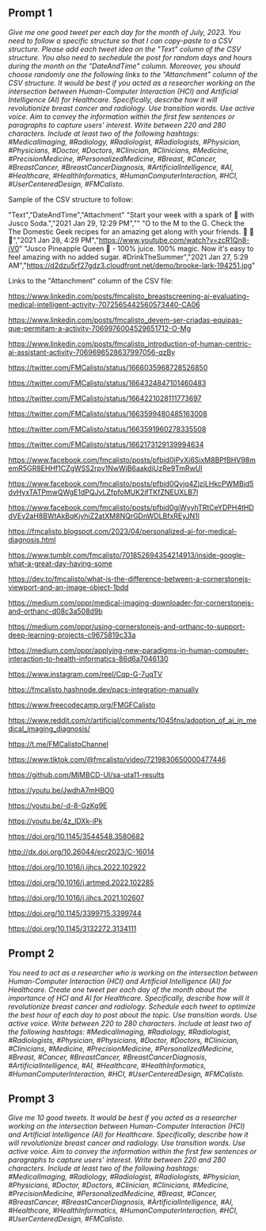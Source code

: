 ## Prompt 1

*Give me one good tweet per each day for the month of July, 2023. You need to follow a specific structure so that I can copy-paste to a CSV structure. Please add each tweet idea on the "Text" column of the CSV structure. You also need to sechedule the post for random days and hours during the month on the "DateAndTime" column. Moreover, you should choose randomly one the following links to the "Attanchment" column of the CSV structure. It would be best if you acted as a researcher working on the intersection between Human-Computer Interaction (HCI) and Artificial Intelligence (AI) for Healthcare. Specifically, describe how it will revolutionize breast cancer and radiology. Use transition words. Use active voice. Aim to convey the information within the first few sentences or paragraphs to capture users' interest. Write between 220 and 280 characters. Include at least two of the following hashtags: #MedicalImaging, #Radiology, #Radiologist, #Radiologists, #Physician, #Physicians, #Doctor, #Doctors, #Clinician, #Clinicians, #Medicine, #PrecisionMedicine, #PersonalizedMedicine, #Breast, #Cancer, #BreastCancer, #BreastCancerDiagnosis, #ArtificialIntelligence, #AI, #Healthcare, #HealthInformatics, #HumanComputerInteraction, #HCI, #UserCenteredDesign, #FMCalisto.*

Sample of the CSV structure to follow:

"Text","DateAndTime","Attachment"
"Start your week with a spark of 🍉 with Jusco Soda.","2021 Jan 29, 12:29 PM",""
"O to the M to the G. Check the The Domestic Geek recipes for an amazing get along with your friends. 🍹 🍹 🍹","2021 Jan 28, 4:29 PM","https://www.youtube.com/watch?v=zcR1Qn8-iV0"
"Jusco Pineapple Queen 🍍 - 100% juice. 100% magic. Now it's easy to feel amazing with no added sugar. #DrinkTheSummer","2021 Jan 27, 5:29 AM","https://d2dzu5rf27gdz3.cloudfront.net/demo/brooke-lark-194251.jpg"

Links to the "Attanchment" column of the CSV file:

https://www.linkedin.com/posts/fmcalisto_breastscreening-ai-evaluating-medical-intelligent-activity-7072565442560573440-CA06

https://www.linkedin.com/posts/fmcalisto_devem-ser-criadas-equipas-que-permitam-a-activity-7069976004529651712-O-Mg

https://www.linkedin.com/posts/fmcalisto_introduction-of-human-centric-ai-assistant-activity-7069696528637997056-qzBy

https://twitter.com/FMCalisto/status/1666035968728526850

https://twitter.com/FMCalisto/status/1664324847101460483

https://twitter.com/FMCalisto/status/1664221028111773697

https://twitter.com/FMCalisto/status/1663599480485163008

https://twitter.com/FMCalisto/status/1663591960278335508

https://twitter.com/FMCalisto/status/1662173129139994634

https://www.facebook.com/fmcalisto/posts/pfbid0jPvXi6SixM8BPfBHV98memR5GR8EHHf1CZgWSS2rpy1NwWjB6aakdiUzRe9TmRwUl

https://www.facebook.com/fmcalisto/posts/pfbid0Qyjq4ZjzjLHkcPWMBid5dvHyxTATPmwQWgE1dPQJvLZfpfoMUK2ifTKfZNEUXLB7l

https://www.facebook.com/fmcalisto/posts/pfbid0giWyyhTRtCeYDPH4tHDdVEy2aH8BWtAkBqKjyhiZ2atXM8NQrGDnWDLBfxREyJN1l

https://fmcalisto.blogspot.com/2023/04/personalized-ai-for-medical-diagnosis.html

https://www.tumblr.com/fmcalisto/701852694354214913/inside-google-what-a-great-day-having-some

https://dev.to/fmcalisto/what-is-the-difference-between-a-cornerstonejs-viewport-and-an-image-object-1bdd

https://medium.com/oppr/medical-imaging-downloader-for-cornerstonejs-and-orthanc-d08c3a508d9b

https://medium.com/oppr/using-cornerstonejs-and-orthanc-to-support-deep-learning-projects-c9675819c33a

https://medium.com/oppr/applying-new-paradigms-in-human-computer-interaction-to-health-informatics-86d6a7046130

https://www.instagram.com/reel/Cqp-G-7uqTV

https://fmcalisto.hashnode.dev/pacs-integration-manually

https://www.freecodecamp.org/FMGFCalisto

https://www.reddit.com/r/artificial/comments/1045fns/adoption_of_ai_in_medical_imaging_diagnosis/

https://t.me/FMCalistoChannel

https://www.tiktok.com/@fmcalisto/video/7219830650000477446

https://github.com/MIMBCD-UI/sa-uta11-results

https://youtu.be/JwdhA7mHBO0

https://youtu.be/-d-8-GzKg9E

https://youtu.be/4z_lDXk-iPk

https://doi.org/10.1145/3544548.3580682

http://dx.doi.org/10.26044/ecr2023/C-16014

https://doi.org/10.1016/j.ijhcs.2022.102922

https://doi.org/10.1016/j.artmed.2022.102285

https://doi.org/10.1016/j.ijhcs.2021.102607

https://doi.org/10.1145/3399715.3399744

https://doi.org/10.1145/3132272.3134111

## Prompt 2

*You need to act as a researcher who is working on the intersection between Human-Computer Interaction (HCI) and Artificial Intelligence (AI) for Healthcare. Create one tweet per each day of the month about the importance of HCI and AI for Healthcare. Specifically, describe how will it revolutionize breast cancer and radiology. Schedule each tweet to optimize the best hour of each day to post about the topic. Use transition words. Use active voice. Write between 220 to 280 characters. Include at least two of the following hashtags: #MedicalImaging, #Radiology, #Radiologist, #Radiologists, #Physician, #Physicians, #Doctor, #Doctors, #Clinician, #Clinicians, #Medicine, #PrecisionMedicine, #PersonalizedMedicine, #Breast, #Cancer, #BreastCancer, #BreastCancerDiagnosis, #ArtificialIntelligence, #AI, #Healthcare, #HealthInformatics, #HumanComputerInteraction, #HCI, #UserCenteredDesign, #FMCalisto.*

## Prompt 3

*Give me 10 good tweets. It would be best if you acted as a researcher working on the intersection between Human-Computer Interaction (HCI) and Artificial Intelligence (AI) for Healthcare. Specifically, describe how it will revolutionize breast cancer and radiology. Use transition words. Use active voice. Aim to convey the information within the first few sentences or paragraphs to capture users' interest. Write between 220 and 280 characters. Include at least two of the following hashtags: #MedicalImaging, #Radiology, #Radiologist, #Radiologists, #Physician, #Physicians, #Doctor, #Doctors, #Clinician, #Clinicians, #Medicine, #PrecisionMedicine, #PersonalizedMedicine, #Breast, #Cancer, #BreastCancer, #BreastCancerDiagnosis, #ArtificialIntelligence, #AI, #Healthcare, #HealthInformatics, #HumanComputerInteraction, #HCI, #UserCenteredDesign, #FMCalisto.*
